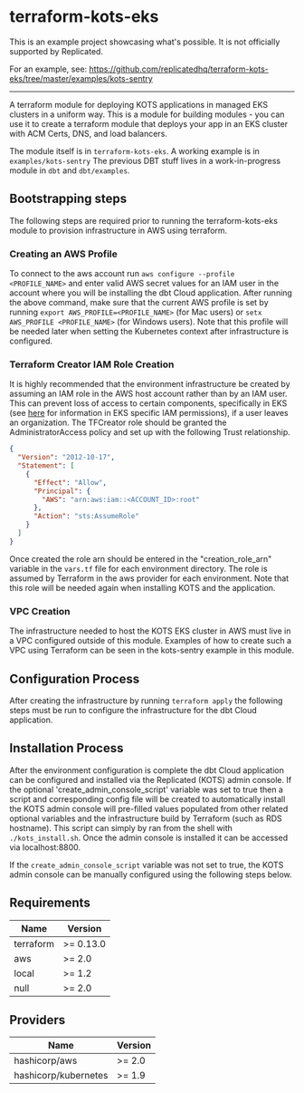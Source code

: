 # terraform-kots-eks

This is an example project showcasing what's possible. It is not officially supported by Replicated.

For an example, see: https://github.com/replicatedhq/terraform-kots-eks/tree/master/examples/kots-sentry

* * * 

A terraform module for deploying KOTS applications in managed EKS clusters in a uniform way. This is a module for building modules - you can use it to create a terraform module that deploys your app in an EKS cluster with ACM Certs, DNS, and load balancers.

The module itself is in `terraform-kots-eks`.
A working example is in `examples/kots-sentry`
The previous DBT stuff lives in a work-in-progress module in `dbt` and `dbt/examples`.

## Bootstrapping steps

The following steps are required prior to running the terraform-kots-eks module to provision infrastructure in AWS using terraform.

### Creating an AWS Profile

To connect to the aws account run `aws configure --profile <PROFILE_NAME>` and enter valid AWS secret values for an IAM user in the account where you will be installing the dbt Cloud application. After running the above command, make sure that the current AWS profile is set by running `export AWS_PROFILE=<PROFILE_NAME>` (for Mac users) or `setx AWS_PROFILE <PROFILE_NAME>` (for Windows users). Note that this profile will be needed later when setting the Kubernetes context after infrastructure is configured.

### Terraform Creator IAM Role Creation

<!-- this is from the DBT project and needs review -->

It is highly recommended that the environment infrastructure be created by assuming an IAM role in the AWS host account rather than by an IAM user. This can prevent loss of access to certain components, specifically in EKS (see [here](https://github.com/terraform-aws-modules/terraform-aws-eks/blob/master/docs/iam-permissions.md) for information in EKS specific IAM permissions), if a user leaves an organization. The TFCreator role should be granted the AdministratorAccess policy and set up with the following Trust relationship.

```json
{
  "Version": "2012-10-17",
  "Statement": [
    {
      "Effect": "Allow",
      "Principal": {
        "AWS": "arn:aws:iam::<ACCOUNT_ID>:root"
      },
      "Action": "sts:AssumeRole"
    }
  ]
}
```

Once created the role arn should be entered in the "creation_role_arn" variable in the `vars.tf` file for each environment directory. The role is assumed by Terraform in the aws provider for each environment. Note that this role will be needed again when installing KOTS and the application.

### VPC Creation

The infrastructure needed to host the KOTS EKS cluster in AWS must live in a VPC configured outside of this module. Examples of how to create such a VPC using Terraform can be seen in the kots-sentry example in this module.

## Configuration Process

After creating the infrastructure by running `terraform apply` the following steps must be run to configure the infrastructure for the dbt Cloud application.

## Installation Process

After the environment configuration is complete the dbt Cloud application can be configured and installed via the Replicated (KOTS) admin console. If the optional 'create_admin_console_script' variable was set to true then a script and corresponding config file will be created to automatically install the KOTS admin console will pre-filled values populated from other related optional variables and the infrastructure build by Terraform (such as RDS hostname). This script can simply by ran from the shell with `./kots_install.sh`. Once the admin console is installed it can be accessed via localhost:8800. 

If the `create_admin_console_script` variable was not set to true, the KOTS admin console can be manually configured using the following steps below.

## Requirements

| Name | Version |
|------|---------|
| terraform | >= 0.13.0 |
| aws | >= 2.0 |
| local | >= 1.2 |
| null | >= 2.0 |

## Providers

| Name | Version |
|------|---------|
| hashicorp/aws | >= 2.0 |
| hashicorp/kubernetes | >= 1.9 |
